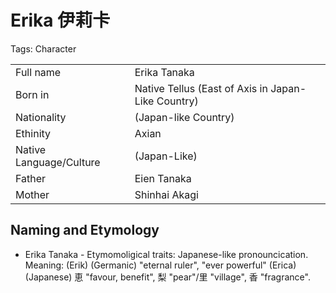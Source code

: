 # Erika 伊莉卡

Tags: Character

|||
|-|-|
|Full name|Erika Tanaka|
|Born in|Native Tellus (East of Axis in Japan-Like Country)|
|Nationality|(Japan-like Country)|
|Ethinity|Axian|
|Native Language/Culture|(Japan-Like)|
|Father|Eien Tanaka|
|Mother|Shinhai Akagi|

## Naming and Etymology

* Erika Tanaka - Etymomoligical traits: Japanese-like pronouncication. Meaning: (Erik) (Germanic) "eternal ruler", "ever powerful" (Erica) (Japanese) 恵 "favour, benefit", 梨 "pear"/里 "village", 香 "fragrance".